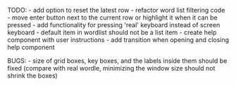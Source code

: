 TODO: 
    - add option to reset the latest row 
    - refactor word list filtering code
    - move enter button next to the current row or highlight it when it can be pressed 
    - add functionality for pressing 'real' keyboard instead of screen keyboard
    - default item in wordlist should not be a list item 
    - create help component with user instructions 
    - add transition when opening and closing help component

BUGS: 
    - size of grid boxes, key boxes, and the labels inside them should be fixed (compare with real wordle, minimizing the window size should not shrink the boxes)